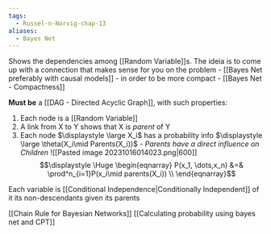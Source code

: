 ```yaml
---
tags:
  - Russel-n-Norvig-chap-13
aliases:
  - Bayes Net
---
```

Shows the dependencies among [[Random Variable]]s. The ideia is to come up with a connection that makes sense for you on the problem - [[Bayes Net preferably with causal models]] - in order to be more compact - [[Bayes Net - Compactness]]

**Must be** a [[DAG - Directed Acyclic Graph]], with such properties:
1. Each node is a [[Random Variable]]
2. A link from X to Y shows that X is *parent* of Y
3. Each node $\displaystyle \large X_i$ has a probability info $\displaystyle \large \theta(X_i\mid Parents(X_i))$ - *Parents have a direct influence on Children*
![[Pasted image 20231016014023.png|600]]
$$\displaystyle \Huge \begin{eqnarray} 
P(x_1, \dots,x_n) 
&=& \prod^n_{i=1}P(x_i\mid parents(X_i)) \\
\end{eqnarray}$$

Each variable is [[Conditional Independence|Conditionally Independent]] of it its non-descendants given its parents


[[Chain Rule for Bayesian Networks]]
[[Calculating probability using bayes net and CPT]]